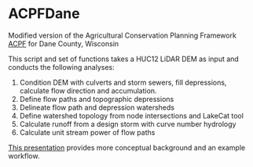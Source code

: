 # ACPFDane
Modified version of the Agricultural Conservation Planning Framework [ACPF](https://acpf4watersheds.org/) for Dane County, Wisconsin

This script and set of functions takes a HUC12 LiDAR DEM as input and conducts the following analyses:
1. Condition DEM with culverts and storm sewers, fill depressions, calculate flow direction and accumulation.
2. Define flow paths and topographic depressions
3. Delineate flow path and depression watersheds
4. Define watershed topology from node intersections and LakeCat tool
5. Calculate runoff from a design storm with curve number hydrology
6. Calculate unit stream power of flow paths

[This presentation](https://github.com/mattdiebel/ACPFDane/blob/main/Concepts%20and%20Tools%20for%20Hydrologic%20Modeling%20with%20LiDAR.pdf) provides more conceptual background and an example workflow.
